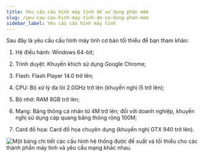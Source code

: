 ```yaml
---
title: Yêu cầu cấu hình máy tính để sử dụng phần mềm
slug: /yeu-cau-cau-hinh-may-tinh-de-su-dung-phan-mem
sidebar_label: Yêu cầu cấu hình máy tính
---
```


Sau đây là yêu cầu cấu hình máy tính cơ bản tối thiểu để bạn tham khảo:

1. Hệ điều hành: Windows 64-bit;

2. Trình duyệt: Khuyến khích sử dụng Google Chrome;

3. Flash: Flash Player 14.0 trở lên;

4. CPU: Bộ xử lý đa lõi 2.0GHz trở lên (khuyến nghị i5 trở lên);

5. Bộ nhớ: RAM 8GB trở lên;

6. Mạng: Băng thông cá nhân từ 4M trở lên; đối với doanh nghiệp, khuyến nghị sử dụng cáp quang băng thông rộng 100M;

7. Card đồ họa: Card đồ họa chuyên dụng (khuyến nghị GTX 940 trở lên).

![Một bảng chi tiết các cấu hình hệ thống được đề xuất và tối thiểu cho các thành phần máy tính và yêu cầu mạng khác nhau.](https://storage.googleapis.com/jegavn_kb/image_jegavn/23.1.png)